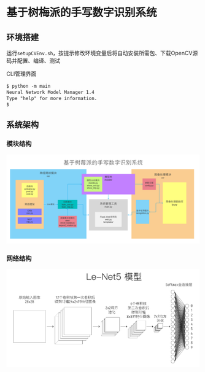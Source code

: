 # 基于树梅派的手写数字识别系统

## 环境搭建

运行`setupCVEnv.sh`，按提示修改环境变量后将自动安装所需包、下载OpenCV源码并配置、编译、测试

CLI管理界面

```
$ python -m main
Neural Network Model Manager 1.4
Type "help" for more information.
$
```

## 系统架构

### 模块结构

![](module.png)

### 网络结构

![](Le-Net5.png)